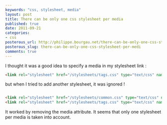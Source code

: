 ```yaml
---
keywords: "css, stylesheet, media"
layout: post
title: There can be only one css stylesheet per media
published: true
date: 2011-09-21
categories:
- css
posterous_url: http://philippe.bourgau.net/there-can-be-only-one-css-stylesheet-per-medi
posterous_slug: there-can-be-only-one-css-stylesheet-per-medi
comments: true
---
```

I thought it was a good idea to specify a media in my stylesheet link :

```html
<link rel="stylesheet" href="/stylesheets/tags.css" type="text/css" name="tags stylesheet" media="screen" />
```

but when I tried to add another stylesheet, it was ignored !

```html

<link rel="stylesheet" href="/stylesheets/common.css" type="text/css" name="main stylesheet" media="screen" />
<link rel="stylesheet" href="/stylesheets/tags.css" type="text/css" name="tags stylesheet" media="screen" />
```

It worked by removing the media attribute. It seems that only one stylesheet per media is taken into account.
